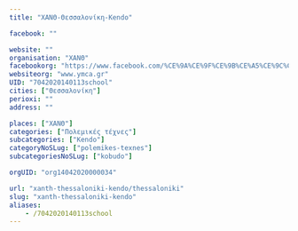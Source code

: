 ```yaml
---
title: "ΧΑΝΘ-Θεσσαλονίκη-Kendo"

facebook: ""

website: ""
organisation: "ΧΑΝΘ"
facebookorg: "https://www.facebook.com/%CE%9A%CE%9F%CE%9B%CE%A5%CE%9C%CE%92%CE%97%CE%A4%CE%99%CE%9A%CE%9F-%CE%A7%CE%91%CE%9D%CE%98-158035910891406/"
websiteorg: "www.ymca.gr"
UID: "7042020140113school"
cities: ["Θεσσαλονίκη"]
perioxi: ""
address: ""

places: ["ΧΑΝΘ"]
categories: ["Πολεμικές τέχνες"]
subcategories: ["Kendo"]
categoryNoSLug: ["polemikes-texnes"]
subcategoriesNoSLug: ["kobudo"]

orgUID: "org14042020000034"

url: "xanth-thessaloniki-kendo/thessaloniki"
slug: "xanth-thessaloniki-kendo"
aliases:
    - /7042020140113school
---
```





